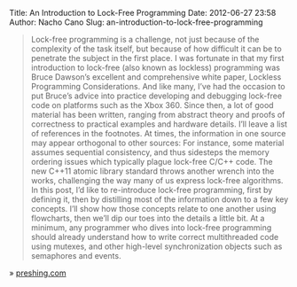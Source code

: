 Title: An Introduction to Lock-Free Programming
Date: 2012-06-27 23:58
Author: Nacho Cano
Slug: an-introduction-to-lock-free-programming

> Lock-free programming is a challenge, not just because of the
> complexity of the task itself, but because of how difficult it can be
> to penetrate the subject in the first place.
>  I was fortunate in that my first introduction to lock-free (also
> known as lockless) programming was Bruce Dawson’s excellent and
> comprehensive white paper, Lockless Programming Considerations. And
> like many, I’ve had the occasion to put Bruce’s advice into practice
> developing and debugging lock-free code on platforms such as the Xbox
> 360.
>  Since then, a lot of good material has been written, ranging from
> abstract theory and proofs of correctness to practical examples and
> hardware details. I’ll leave a list of references in the footnotes. At
> times, the information in one source may appear orthogonal to other
> sources: For instance, some material assumes sequential consistency,
> and thus sidesteps the memory ordering issues which typically plague
> lock-free C/C++ code. The new C++11 atomic library standard throws
> another wrench into the works, challenging the way many of us express
> lock-free algorithms.
>  In this post, I’d like to re-introduce lock-free programming, first
> by defining it, then by distilling most of the information down to a
> few key concepts. I’ll show how those concepts relate to one another
> using flowcharts, then we’ll dip our toes into the details a little
> bit. At a minimum, any programmer who dives into lock-free programming
> should already understand how to write correct multithreaded code
> using mutexes, and other high-level synchronization objects such as
> semaphores and events.

» [preshing.com][]

  [preshing.com]: http://preshing.com/20120612/an-introduction-to-lock-free-programming
    "An Introduction to Lock-Free Programming"
